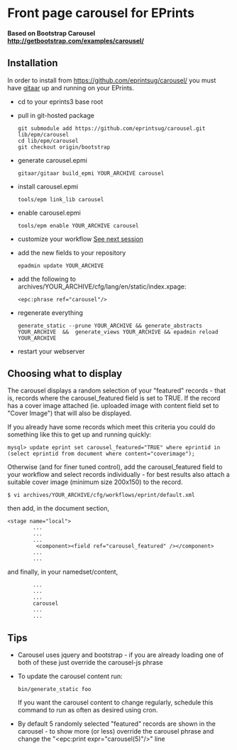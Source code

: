 # Front page carousel for EPrints
#### Based on Bootstrap Carousel http://getbootstrap.com/examples/carousel/

## Installation

In order to install from https://github.com/eprintsug/carousel/ you must have [gitaar](https://github.com/eprintsug/gitaar) up and running on your EPrints.

* cd to your eprints3 base root
* pull in git-hosted package

    ```
    git submodule add https://github.com/eprintsug/carousel.git lib/epm/carousel 
    cd lib/epm/carousel 
    git checkout origin/bootstrap
    ```
* generate carousel.epmi

    ```
    gitaar/gitaar build_epmi YOUR_ARCHIVE carousel
    ```
* install carousel.epmi

    ```
    tools/epm link_lib carousel
    ```
* enable carousel.epmi

    ```
    tools/epm enable YOUR_ARCHIVE carousel
    ```
* customize your workflow [See next session](#choosing-what-to-display)
* add the new fields to your repository

    ```
    epadmin update YOUR_ARCHIVE
    ```
* add the following to archives/YOUR_ARCHIVE/cfg/lang/en/static/index.xpage:
    
    ```
    <epc:phrase ref="carousel"/>
    ```
* regenerate everything

    ```
    generate_static --prune YOUR_ARCHIVE && generate_abstracts YOUR_ARCHIVE  &&  generate_views YOUR_ARCHIVE && epadmin reload YOUR_ARCHIVE
    ```
* restart your webserver

## Choosing what to display

The carousel displays a random selection of your "featured" records - that is, records where the carousel_featured field is set to TRUE. If the record has a cover image attached (ie. uploaded image with content field set to "Cover Image") that will also be displayed.

If you already have some records which meet this criteria you could do something like this to get up and running quickly:

```
mysql> update eprint set carousel_featured="TRUE" where eprintid in (select eprintid from document where content="coverimage");
```

Otherwise (and for finer tuned control), add the carousel_featured field to your workflow and select records individually - for best results also attach a suitable cover image (minimum size 200x150) to the record.

```
$ vi archives/YOUR_ARCHIVE/cfg/workflows/eprint/default.xml
```
then add, in the document section,

```
<stage name="local">
        ...
        ...
        ...
         <component><field ref="carousel_featured" /></component>
        ...
        ...
```

and finally, in your namedset/content,

```
        ...
        ...
        ...
        carousel
        ...
        ...
```

## Tips

* Carousel uses jquery and bootstrap - if you are already loading one of both of these just override the carousel-js phrase
* To update the carousel content run:

    ```
    bin/generate_static foo
    ```
    If you want the carousel content to change regularly, schedule this command to run as often as desired using cron.
* By default 5 randomly selected "featured" records are shown in the carousel - to show more (or less) override the carousel phrase and change the "<epc:print expr="carousel(5)"/>" line
